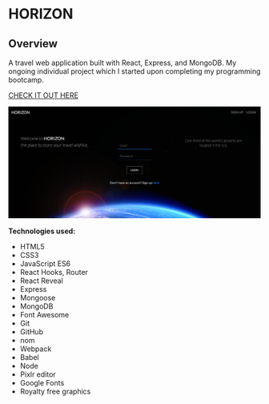 # HORIZON

## Overview

A travel web application built with React, Express, and MongoDB. My ongoing individual project which I started upon completing my programming bootcamp.

[CHECK IT OUT HERE](https://horizon-project.herokuapp.com/)

![Horizon](./screenshots/home.png)

**Technologies used:**

- HTML5
- CSS3
- JavaScript ES6
- React Hooks, Router
- React Reveal
- Express
- Mongoose
- MongoDB
- Font Awesome
- Git
- GitHub
- nom
- Webpack
- Babel
- Node
- Pixlr editor
- Google Fonts
- Royalty free graphics
